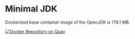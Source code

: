 # Minimal JDK

Dockerized base container image of the OpenJDK is 178.1 MB.

[![Docker Repository on Quay](https://quay.io/repository/aeonproject/openjdk-jdk/status "Docker Repository on Quay")](https://quay.io/repository/aeonproject/openjdk-jdk)
